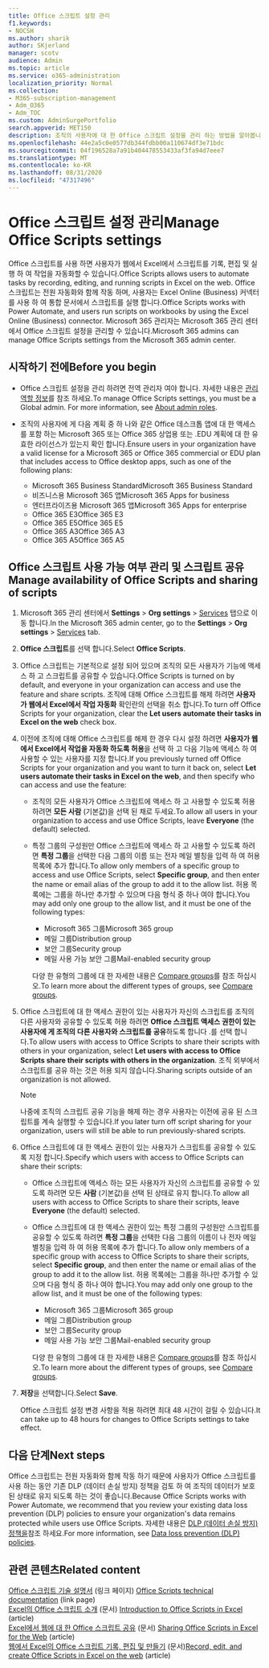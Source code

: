 ```yaml
---
title: Office 스크립트 설정 관리
f1.keywords:
- NOCSH
ms.author: sharik
author: SKjerland
manager: scotv
audience: Admin
ms.topic: article
ms.service: o365-administration
localization_priority: Normal
ms.collection:
- M365-subscription-management
- Adm_O365
- Adm_TOC
ms.custom: AdminSurgePortfolio
search.appverid: MET150
description: 조직의 사용자에 대 한 Office 스크립트 설정을 관리 하는 방법을 알아봅니다.
ms.openlocfilehash: 44e2a5c0e0577db344fdbb00a110674df3e71bdc
ms.sourcegitcommit: 04f196528a7a91b404478553433af3fa94d7eee7
ms.translationtype: MT
ms.contentlocale: ko-KR
ms.lasthandoff: 08/31/2020
ms.locfileid: "47317496"
---
```

# <a name="manage-office-scripts-settings"></a><span data-ttu-id="9d9f9-103">Office 스크립트 설정 관리</span><span class="sxs-lookup"><span data-stu-id="9d9f9-103">Manage Office Scripts settings</span></span>

<span data-ttu-id="9d9f9-104">Office 스크립트를 사용 하면 사용자가 웹에서 Excel에서 스크립트를 기록, 편집 및 실행 하 여 작업을 자동화할 수 있습니다.</span><span class="sxs-lookup"><span data-stu-id="9d9f9-104">Office Scripts‎ allows users to automate tasks by recording, editing, and running scripts in ‎Excel‎ on the web.</span></span> <span data-ttu-id="9d9f9-105">Office 스크립트는 전원 자동화와 함께 작동 하며, 사용자는 Excel Online (Business) 커넥터를 사용 하 여 통합 문서에서 스크립트를 실행 합니다.</span><span class="sxs-lookup"><span data-stu-id="9d9f9-105">‎Office Scripts‎ works with Power Automate, and users run scripts on workbooks by using the ‎Excel‎ Online (Business) connector.</span></span> <span data-ttu-id="9d9f9-106">Microsoft 365 관리자는 Microsoft 365 관리 센터에서 Office 스크립트 설정을 관리할 수 있습니다.</span><span class="sxs-lookup"><span data-stu-id="9d9f9-106">Microsoft 365 admins can manage Office Scripts settings from the Microsoft 365 admin center.</span></span>

## <a name="before-you-begin"></a><span data-ttu-id="9d9f9-107">시작하기 전에</span><span class="sxs-lookup"><span data-stu-id="9d9f9-107">Before you begin</span></span>

- <span data-ttu-id="9d9f9-108">Office 스크립트 설정을 관리 하려면 전역 관리자 여야 합니다. 자세한 내용은 [관리 역할 정보](../add-users/about-admin-roles.md)를 참조 하세요.</span><span class="sxs-lookup"><span data-stu-id="9d9f9-108">To manage Office Scripts settings, you must be a Global admin. For more information, see [About admin roles](../add-users/about-admin-roles.md).</span></span>

- <span data-ttu-id="9d9f9-109">조직의 사용자에 게 다음 계획 중 하 나와 같은 Office 데스크톱 앱에 대 한 액세스를 포함 하는 Microsoft 365 또는 Office 365 상업용 또는 .EDU 계획에 대 한 유효한 라이선스가 있는지 확인 합니다.</span><span class="sxs-lookup"><span data-stu-id="9d9f9-109">Ensure users in your organization have a valid license for a Microsoft 365 or Office 365 commercial or EDU plan that includes access to Office desktop apps, such as one of the following plans:</span></span>

    - <span data-ttu-id="9d9f9-110">Microsoft 365 Business Standard</span><span class="sxs-lookup"><span data-stu-id="9d9f9-110">Microsoft 365 Business Standard</span></span>
    - <span data-ttu-id="9d9f9-111">비즈니스용 Microsoft 365 앱</span><span class="sxs-lookup"><span data-stu-id="9d9f9-111">Microsoft 365 Apps for business</span></span>
    - <span data-ttu-id="9d9f9-112">엔터프라이즈용 Microsoft 365 앱</span><span class="sxs-lookup"><span data-stu-id="9d9f9-112">Microsoft 365 Apps for enterprise</span></span>
    - <span data-ttu-id="9d9f9-113">Office 365 E3</span><span class="sxs-lookup"><span data-stu-id="9d9f9-113">Office 365 E3</span></span>
    - <span data-ttu-id="9d9f9-114">Office 365 E5</span><span class="sxs-lookup"><span data-stu-id="9d9f9-114">Office 365 E5</span></span>
    - <span data-ttu-id="9d9f9-115">Office 365 A3</span><span class="sxs-lookup"><span data-stu-id="9d9f9-115">Office 365 A3</span></span>
    - <span data-ttu-id="9d9f9-116">Office 365 A5</span><span class="sxs-lookup"><span data-stu-id="9d9f9-116">Office 365 A5</span></span>

## <a name="manage-availability-of-office-scripts-and-sharing-of-scripts"></a><span data-ttu-id="9d9f9-117">Office 스크립트 사용 가능 여부 관리 및 스크립트 공유</span><span class="sxs-lookup"><span data-stu-id="9d9f9-117">Manage availability of Office Scripts and sharing of scripts</span></span>

1. <span data-ttu-id="9d9f9-118">Microsoft 365 관리 센터에서 **Settings** \> **Org settings** \> <a href="https://go.microsoft.com/fwlink/p/?linkid=2053743" target="_blank">Services</a> 탭으로 이동 합니다.</span><span class="sxs-lookup"><span data-stu-id="9d9f9-118">In the Microsoft 365 admin center, go to the **Settings** \> **Org settings** \> <a href="https://go.microsoft.com/fwlink/p/?linkid=2053743" target="_blank">Services</a> tab.</span></span>

2. <span data-ttu-id="9d9f9-119">**Office 스크립트**를 선택 합니다.</span><span class="sxs-lookup"><span data-stu-id="9d9f9-119">Select **Office Scripts**.</span></span>

3. <span data-ttu-id="9d9f9-120">Office 스크립트는 기본적으로 설정 되어 있으며 조직의 모든 사용자가 기능에 액세스 하 고 스크립트를 공유할 수 있습니다.</span><span class="sxs-lookup"><span data-stu-id="9d9f9-120">Office Scripts is turned on by default, and everyone in your organization can access and use the feature and share scripts.</span></span> <span data-ttu-id="9d9f9-121">조직에 대해 Office 스크립트를 해제 하려면 **사용자가 웹에서 Excel에서 작업 자동화** 확인란의 선택을 취소 합니다.</span><span class="sxs-lookup"><span data-stu-id="9d9f9-121">To turn off Office Scripts for your organization, clear the **Let users automate their tasks in Excel on the web** check box.</span></span>

4. <span data-ttu-id="9d9f9-122">이전에 조직에 대해 Office 스크립트를 해제 한 경우 다시 설정 하려면 **사용자가 웹에서 Excel에서 작업을 자동화 하도록 허용**을 선택 하 고 다음 기능에 액세스 하 여 사용할 수 있는 사용자를 지정 합니다.</span><span class="sxs-lookup"><span data-stu-id="9d9f9-122">If you previously turned off Office Scripts for your organization and you want to turn it back on, select **Let users automate their tasks in Excel on the web**, and then specify who can access and use the feature:</span></span>

    - <span data-ttu-id="9d9f9-123">조직의 모든 사용자가 Office 스크립트에 액세스 하 고 사용할 수 있도록 허용 하려면 **모든 사람** (기본값)을 선택 된 채로 두세요.</span><span class="sxs-lookup"><span data-stu-id="9d9f9-123">To allow all users in your organization to access and use Office Scripts, leave **Everyone** (the default) selected.</span></span> 

    - <span data-ttu-id="9d9f9-124">특정 그룹의 구성원만 Office 스크립트에 액세스 하 고 사용할 수 있도록 하려면 **특정 그룹**을 선택한 다음 그룹의 이름 또는 전자 메일 별칭을 입력 하 여 허용 목록에 추가 합니다.</span><span class="sxs-lookup"><span data-stu-id="9d9f9-124">To allow only members of a specific group to access and use Office Scripts, select **Specific group**, and then enter the name or email alias of the group to add it to the allow list.</span></span> <span data-ttu-id="9d9f9-125">허용 목록에는 그룹을 하나만 추가할 수 있으며 다음 형식 중 하나 여야 합니다.</span><span class="sxs-lookup"><span data-stu-id="9d9f9-125">You may add only one group to the allow list, and it must be one of the following types:</span></span>
        - <span data-ttu-id="9d9f9-126">Microsoft 365 그룹</span><span class="sxs-lookup"><span data-stu-id="9d9f9-126">Microsoft 365 group</span></span>
        - <span data-ttu-id="9d9f9-127">메일 그룹</span><span class="sxs-lookup"><span data-stu-id="9d9f9-127">Distribution group</span></span>
        - <span data-ttu-id="9d9f9-128">보안 그룹</span><span class="sxs-lookup"><span data-stu-id="9d9f9-128">Security group</span></span>
        - <span data-ttu-id="9d9f9-129">메일 사용 가능 보안 그룹</span><span class="sxs-lookup"><span data-stu-id="9d9f9-129">Mail-enabled security group</span></span>
    
        <span data-ttu-id="9d9f9-130">다양 한 유형의 그룹에 대 한 자세한 내용은 [Compare groups](../create-groups/compare-groups.md)를 참조 하십시오.</span><span class="sxs-lookup"><span data-stu-id="9d9f9-130">To learn more about the different types of groups, see [Compare groups](../create-groups/compare-groups.md).</span></span>

5. <span data-ttu-id="9d9f9-131">Office 스크립트에 대 한 액세스 권한이 있는 사용자가 자신의 스크립트를 조직의 다른 사용자와 공유할 수 있도록 허용 하려면 **Office 스크립트 액세스 권한이 있는 사용자에 게 조직의 다른 사용자와 스크립트를 공유**하도록 합니다 .를 선택 합니다.</span><span class="sxs-lookup"><span data-stu-id="9d9f9-131">To allow users with access to Office Scripts to share their scripts with others in your organization, select **Let users with access to Office Scripts share their scripts with others in the organization**.</span></span> <span data-ttu-id="9d9f9-132">조직 외부에서 스크립트를 공유 하는 것은 허용 되지 않습니다.</span><span class="sxs-lookup"><span data-stu-id="9d9f9-132">Sharing scripts outside of an organization is not allowed.</span></span>
 
    > [!NOTE]
    > <span data-ttu-id="9d9f9-133">나중에 조직의 스크립트 공유 기능을 해제 하는 경우 사용자는 이전에 공유 된 스크립트를 계속 실행할 수 있습니다.</span><span class="sxs-lookup"><span data-stu-id="9d9f9-133">If you later turn off script sharing for your organization, users will still be able to run previously-shared scripts.</span></span>
 
6. <span data-ttu-id="9d9f9-134">Office 스크립트에 대 한 액세스 권한이 있는 사용자가 스크립트를 공유할 수 있도록 지정 합니다.</span><span class="sxs-lookup"><span data-stu-id="9d9f9-134">Specify which users with access to Office Scripts can share their scripts:</span></span>
    
    - <span data-ttu-id="9d9f9-135">Office 스크립트에 액세스 하는 모든 사용자가 자신의 스크립트를 공유할 수 있도록 하려면 모든 **사람** (기본값)을 선택 된 상태로 유지 합니다.</span><span class="sxs-lookup"><span data-stu-id="9d9f9-135">To allow all users with access to Office Scripts to share their scripts, leave **Everyone** (the default) selected.</span></span>

    - <span data-ttu-id="9d9f9-136">Office 스크립트에 대 한 액세스 권한이 있는 특정 그룹의 구성원만 스크립트를 공유할 수 있도록 하려면 **특정 그룹**을 선택한 다음 그룹의 이름이 나 전자 메일 별칭을 입력 하 여 허용 목록에 추가 합니다.</span><span class="sxs-lookup"><span data-stu-id="9d9f9-136">To allow only members of a specific group with access to Office Scripts to share their scripts, select **Specific group**, and then enter the name or email alias of the group to add it to the allow list.</span></span> <span data-ttu-id="9d9f9-137">허용 목록에는 그룹을 하나만 추가할 수 있으며 다음 형식 중 하나 여야 합니다.</span><span class="sxs-lookup"><span data-stu-id="9d9f9-137">You may add only one group to the allow list, and it must be one of the following types:</span></span>
        - <span data-ttu-id="9d9f9-138">Microsoft 365 그룹</span><span class="sxs-lookup"><span data-stu-id="9d9f9-138">Microsoft 365 group</span></span>
        - <span data-ttu-id="9d9f9-139">메일 그룹</span><span class="sxs-lookup"><span data-stu-id="9d9f9-139">Distribution group</span></span>
        - <span data-ttu-id="9d9f9-140">보안 그룹</span><span class="sxs-lookup"><span data-stu-id="9d9f9-140">Security group</span></span>
        - <span data-ttu-id="9d9f9-141">메일 사용 가능 보안 그룹</span><span class="sxs-lookup"><span data-stu-id="9d9f9-141">Mail-enabled security group</span></span>
    
        <span data-ttu-id="9d9f9-142">다양 한 유형의 그룹에 대 한 자세한 내용은 [Compare groups](../create-groups/compare-groups.md)를 참조 하십시오.</span><span class="sxs-lookup"><span data-stu-id="9d9f9-142">To learn more about the different types of groups, see [Compare groups](../create-groups/compare-groups.md).</span></span>

7. <span data-ttu-id="9d9f9-143">**저장**을 선택합니다.</span><span class="sxs-lookup"><span data-stu-id="9d9f9-143">Select **Save**.</span></span>

    <span data-ttu-id="9d9f9-144">Office 스크립트 설정 변경 사항을 적용 하려면 최대 48 시간이 걸릴 수 있습니다.</span><span class="sxs-lookup"><span data-stu-id="9d9f9-144">It can take up to 48 hours for changes to Office Scripts settings to take effect.</span></span>

## <a name="next-steps"></a><span data-ttu-id="9d9f9-145">다음 단계</span><span class="sxs-lookup"><span data-stu-id="9d9f9-145">Next steps</span></span>

<span data-ttu-id="9d9f9-146">Office 스크립트는 전원 자동화와 함께 작동 하기 때문에 사용자가 Office 스크립트를 사용 하는 동안 기존 DLP (데이터 손실 방지) 정책을 검토 하 여 조직의 데이터가 보호 된 상태로 유지 되도록 하는 것이 좋습니다.</span><span class="sxs-lookup"><span data-stu-id="9d9f9-146">Because Office Scripts works with Power Automate, we recommend that you review your existing data loss prevention (DLP) policies to ensure your organization's data remains protected while users use ‎Office Scripts‎.</span></span> <span data-ttu-id="9d9f9-147">자세한 내용은 [DLP (데이터 손실 방지) 정책을](/power-automate/prevent-data-loss)참조 하세요.</span><span class="sxs-lookup"><span data-stu-id="9d9f9-147">For more information, see [Data loss prevention (DLP) policies](/power-automate/prevent-data-loss).</span></span>

## <a name="related-content"></a><span data-ttu-id="9d9f9-148">관련 콘텐츠</span><span class="sxs-lookup"><span data-stu-id="9d9f9-148">Related content</span></span>

<span data-ttu-id="9d9f9-149">[Office 스크립트 기술 설명서](/office/dev/scripts/) (링크 페이지) </span><span class="sxs-lookup"><span data-stu-id="9d9f9-149">[Office Scripts technical documentation](/office/dev/scripts/) (link page)</span></span>\
<span data-ttu-id="9d9f9-150">[Excel의 Office 스크립트 소개](https://support.microsoft.com/office/9fbe283d-adb8-4f13-a75b-a81c6baf163a) (문서) </span><span class="sxs-lookup"><span data-stu-id="9d9f9-150">[Introduction to Office Scripts in Excel](https://support.microsoft.com/office/9fbe283d-adb8-4f13-a75b-a81c6baf163a) (article)</span></span>\
<span data-ttu-id="9d9f9-151">[Excel에서 웹에 대 한 Office 스크립트 공유](https://support.microsoft.com/office/226eddbc-3a44-4540-acfe-fccda3d1122b) (문서) </span><span class="sxs-lookup"><span data-stu-id="9d9f9-151">[Sharing Office Scripts in Excel for the Web](https://support.microsoft.com/office/226eddbc-3a44-4540-acfe-fccda3d1122b) (article)</span></span>\
<span data-ttu-id="9d9f9-152">[웹에서 Excel의 Office 스크립트 기록, 편집 및 만들기](/office/dev/scripts/tutorials/excel-tutorial) (문서)</span><span class="sxs-lookup"><span data-stu-id="9d9f9-152">[Record, edit, and create Office Scripts in Excel on the web](/office/dev/scripts/tutorials/excel-tutorial) (article)</span></span>